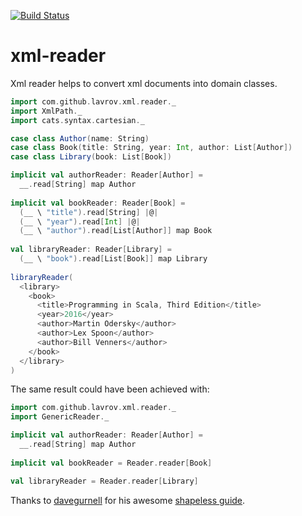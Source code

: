 [![Build Status](https://travis-ci.org/lavrov/xml-reader.svg?branch=master)](https://travis-ci.org/lavrov/xml-reader)

# xml-reader
Xml reader helps to convert xml documents into domain classes.

```scala
import com.github.lavrov.xml.reader._
import XmlPath._
import cats.syntax.cartesian._

case class Author(name: String)
case class Book(title: String, year: Int, author: List[Author])
case class Library(book: List[Book])

implicit val authorReader: Reader[Author] = 
  __.read[String] map Author
  
implicit val bookReader: Reader[Book] = 
  (__ \ "title").read[String] |@|
  (__ \ "year").read[Int] |@|
  (__ \ "author").read[List[Author]] map Book
  
val libraryReader: Reader[Library] = 
  (__ \ "book").read[List[Book]] map Library
  
libraryReader(
  <library>
    <book>
      <title>Programming in Scala, Third Edition</title>
      <year>2016</year>
      <author>Martin Odersky</author>
      <author>Lex Spoon</author>
      <author>Bill Venners</author>
    </book>
  </library>
)
```

The same result could have been achieved with:

```scala
import com.github.lavrov.xml.reader._
import GenericReader._

implicit val authorReader: Reader[Author] = 
  __.read[String] map Author
  
implicit val bookReader = Reader.reader[Book]

val libraryReader = Reader.reader[Library]

```

Thanks to [davegurnell](https://github.com/davegurnell) for his awesome [shapeless guide](https://github.com/davegurnell/shapeless-guide).

